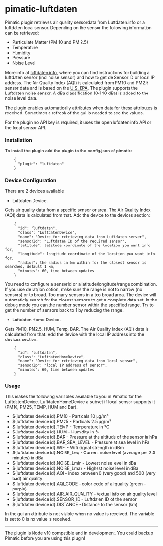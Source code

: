# pimatic-luftdaten

Pimatic plugin retrieves air quality sensordata from Luftdaten.info or a luftdaten local sensor. Depending on the sensor the following information can be retrieved:
- Particulate Matter (PM 10 and PM 2.5)
- Temperature
- Humidity
- Pressure
- Noise Level

More info at [luftdaten.info](https://luftdaten.info), where you can find instructions for building a luftdaten sensor (incl noise sensor) and how to get de Sensor ID or local IP address. The Air Quality Index (AQI) is calculated from PM10 and PM2.5 sensor data and is based on the [U.S. EPA](https://en.wikipedia.org/wiki/Air_quality_index#United_States).
The plugin supports the Luftdaten noise sensor. A dBa classification (0-140 dBa) is added to the noise level data. 

The plugin enables automatically attributes when data for these attributes is received. Sometimes a refresh of the gui is needed to see the values.

For the plugin no API key is required, it uses the open lufdaten.info API or the local sensor API.

### Installation

To install the plugin add the plugin to the config.json of pimatic:
```    
    {
      "plugin": "luftdaten"
    }
```
### Device Configuration

There are 2 devices available

* Luftdaten Device.

Gets air quality data from a specific sensor or area. The Air Quality Index (AQI) data is calculated from that.
Add the device to the devices section:
```    
    {
      "id": "luftdaten",
      "class": "LuftdatenDevice",
      "name": "Device for retrieving data from Luftdaten server",
      "sensorId": "Luftdaten ID of the required sensor",
      "latitude": latitude coordinate of the location you want info for,
      "longitude": longitude coordinate of the location you want info for,
      "radius": the radius in km within for the closest sensor is searched, default 1 km,
      "minutes": 60, time between updates
    }
```
You need to configure a sensorId or a latitude/longitude/range combination. If you use de lat/lon option, make sure the range is not to narrow (no sensors) or to broad. Too many sensors in a too broad area. The device will automaticly search for the closest sensors to get a complete data set. In the debug mode you can the number sensor within the specified range. Try to get the number of sensors back to 1 by reducing the range.

* Luftdaten Home Device.

Gets PM10, PM2.5, HUM, Temp, BAR. The Air Quality Index (AQI) data is calculated from that.
Add the device with the local IP address into the devices section:
```    
    {
      "id": "luftdaten",
      "class": "LuftdatenHomeDevice",
      "name": "Device for retrieving data from local sensor",
      "sensorIp": "local IP address of sensor",
      "minutes": 60, time between updates
    }
```
### Usage

This makes the following variables available to you in Pimatic for the LuftdatenDevice. LuftdatenHomeDevice a subset if local sensor supports it (PM10, PM25, TEMP, HUM and Bar).

* ${luftdaten device id}.PM10             - Particals 10 µg/m³
* ${luftdaten device id}.PM25             - Particals 2.5 µg/m³
* ${luftdaten device id}.TEMP             - Temperature in °C
* ${luftdaten device id}.HUM              - Humidity in %
* ${luftdaten device id}.BAR              - Pressure at the altitude of the sensor in hPa
* ${luftdaten device id}.BAR_SEA_LEVEL    - Pressure at sea level in hPa
* ${luftdaten device id}.WIFI             - Wifi signal strength in dBm
* ${luftdaten device id}.NOISE_Leq        - Current noise level (average per 2.5 minutes) in dBa
* ${luftdaten device id}.NOISE_Lmin       - Lowest noise level in dBa
* ${luftdaten device id}.NOISE_Lmax       - Highest noise level in dBa
* ${luftdaten device id}.AQI              - index between 0 (very good) and 500 (very bad) air quality
* ${luftdaten device id}.AQI_CODE         - color code of airquality (green - purple)
* ${luftdaten device id}.AIR_AIR_QUALITY  - textual info on air quality level
* ${luftdaten device id}.SENSOR_ID        - Luftdaten ID of the sensor
* ${luftdaten device id}.DISTANCE         - Distance to the sensor (km)


In the gui an attribute is not visible when no value is received. The variable is set to 0 is no value is received.

---------

The plugin is Node v10 compatible and in development. You could backup Pimatic before you are using this plugin!

